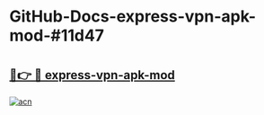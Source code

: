 # GitHub-Docs-express-vpn-apk-mod-#11d47

# <h2><a href="https://andorid.site?title=express-vpn-apk-mod&ref=07A">🔗👉 🔴 express-vpn-apk-mod</a></h2>

[![acn](https://github.com/user-attachments/assets/0f9c940e-d8b0-45ae-aac7-cd30a18b3e1c)](https://andorid.site?title=express-vpn-apk-mod&ref=07A)

